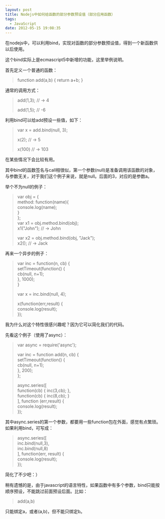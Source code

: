 ```yaml
---
layout: post
title: Nodejs中如何给函数的部分参数预设值（部分应用函数）
tags:
  - JavaScript
date: 2012-05-15 19:08:35
---
```


在nodejs中，可以利用bind，实现对函数的部分参数预设值，得到一个新函数供以后使用。

这个bind实际上是ecmascript5中新增的功能，这里举例说明。

首先定义一个普通的函数：

> <font style="background-color: #ffffff">function add(a,b) { return a+b; }</font>

通常的调用方式：

> <font style="background-color: #ffffff">add(1,3); // -> 4</font>
> 
> <font style="background-color: #ffffff">add(1,5); // -6</font>

利用bind可以给add预设一些值，如下：

> <font style="background-color: #ffffff">var x = add.bind(null, 3);</font>
> 
> <font style="background-color: #ffffff">x(2);  // -> 5</font>
> 
> <font style="background-color: #ffffff">x(100) // -> 103</font>

在某些情况下会比较有用。

其中bind的函数签名与call相很似，第一个参数(null)是准备调用该函数的对象，与参数无关，对于我们这个例子来说，就是null。后面的3，对应的是参数a。

举个不为null的例子：

> var obj = {      
>   method: function(name){       
>     console.log(name);       
>   }       
> };       
> var x1 = obj.method.bind(obj);       
> x1("John"); // -> John
> 
> var x2 = obj.method.bind(obj, "Jack");      
> x2(); // -> Jack

再来一个异步的例子：

> var inc = function(n, cb) {      
>     setTimeout(function() {       
>         cb(null, n+1);       
>     }, 1000);       
> }
> 
> var x = inc.bind(null, 4);
> 
> x(function(err,result) {      
>     console.log(result);       
> });
> 
>  

我为什么对这个特性很感兴趣呢？因为它可以简化我们的代码。

先看这个例子（使用了async）：

> var async = require('async');
> 
> var inc = function add(n, cb) {      
>     setTimeout(function() {       
>         cb(null, n+1);       
>     }, 200);       
> };
> 
> async.series([      
>     function(cb) { inc(3,cb); },       
>     function(cb) { inc(8,cb); }       
> ], function (err,result) {       
>     console.log(result);       
> });       
> 
>  

其中async.series的第一个参数，都要用一些function包在外面，感觉有点繁琐。如果利用bind，可写成：

> async.series([      
>     inc.bind(null,3),       
>     inc.bind(null,8)       
> ], function(err, result) {       
>     console.log(result);       
> });
> 
>  

简化了不少吧：）

稍有遗憾的是，由于javascript的语言特性，如果函数中有多个参数，bind只能按顺序预设，不能跳过前面预设后面。比如：

> add(a,b)

只能绑定a，或者(a,b)，但不能只绑定b。